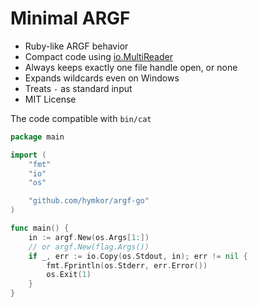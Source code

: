 Minimal ARGF
============

- Ruby-like ARGF behavior
- Compact code using [io.MultiReader](https://pkg.go.dev/io#MultiReader)
- Always keeps exactly one file handle open, or none
- Expands wildcards even on Windows
- Treats `-` as standard input
- MIT License

The code compatible with `bin/cat`

```example.go
package main

import (
    "fmt"
    "io"
    "os"

    "github.com/hymkor/argf-go"
)

func main() {
    in := argf.New(os.Args[1:])
    // or argf.New(flag.Args())
    if _, err := io.Copy(os.Stdout, in); err != nil {
        fmt.Fprintln(os.Stderr, err.Error())
        os.Exit(1)
    }
}
```
